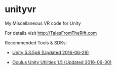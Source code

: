 # unityvr
My Miscellaneous VR code for Unity

For details visit http://TalesFromTheRift.com

Recommended Tools & SDKs:

- [Unity 5.3.5p6 (Updated 2016-06-29)](https://unity3d.com/unity/qa/patch-releases/5.3.5p6)

- [Oculus Unity Utilities 1.5 (Updated 2016-06-30)](https://developer.oculus.com/downloads/game-engines/1.5.0/Oculus_Utilities_for_Unity_5)
